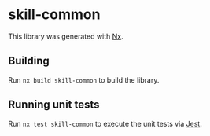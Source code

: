 # skill-common

This library was generated with [Nx](https://nx.dev).

## Building

Run `nx build skill-common` to build the library.

## Running unit tests

Run `nx test skill-common` to execute the unit tests via [Jest](https://jestjs.io).
